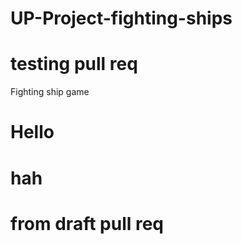 # UP-Project-fighting-ships
# testing pull req
Fighting ship game
# Hello
# hah


# from draft pull req